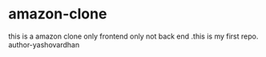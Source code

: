 # amazon-clone
this is a amazon clone  only  frontend only not back end .this is my first repo.
author-yashovardhan
